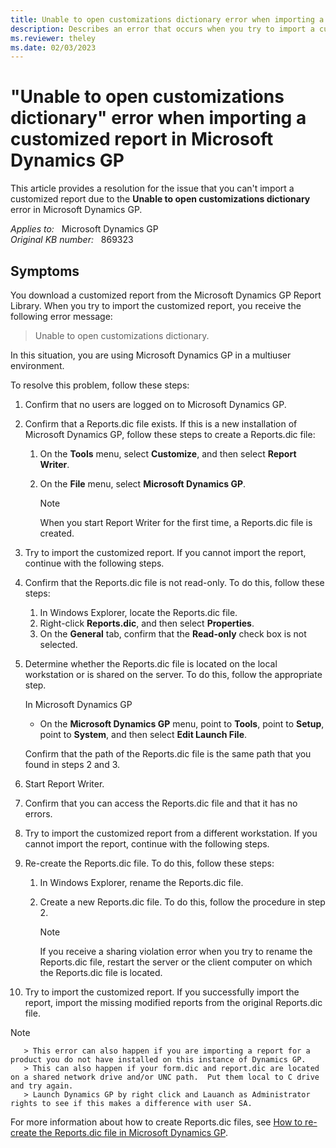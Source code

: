 ```yaml
---
title: Unable to open customizations dictionary error when importing a customized report
description: Describes an error that occurs when you try to import a customized report in Microsoft Dynamics GP.
ms.reviewer: theley
ms.date: 02/03/2023
---
```

# "Unable to open customizations dictionary" error when importing a customized report in Microsoft Dynamics GP

This article provides a resolution for the issue that you can't import a customized report due to the **Unable to open customizations dictionary** error in Microsoft Dynamics GP.

_Applies to:_ &nbsp; Microsoft Dynamics GP  
_Original KB number:_ &nbsp; 869323

## Symptoms

You download a customized report from the Microsoft Dynamics GP Report Library. When you try to import the customized report, you receive the following error message:

> Unable to open customizations dictionary.

In this situation, you are using Microsoft Dynamics GP in a multiuser environment.

To resolve this problem, follow these steps:

1. Confirm that no users are logged on to Microsoft Dynamics GP.
2. Confirm that a Reports.dic file exists. If this is a new installation of Microsoft Dynamics GP, follow these steps to create a Reports.dic file:

   1. On the **Tools** menu, select **Customize**, and then select **Report Writer**.
   2. On the **File** menu, select **Microsoft Dynamics GP**.

       > [!NOTE]
       > When you start Report Writer for the first time, a Reports.dic file is created.

3. Try to import the customized report. If you cannot import the report, continue with the following steps.

4. Confirm that the Reports.dic file is not read-only. To do this, follow these steps:

   1. In Windows Explorer, locate the Reports.dic file.
   2. Right-click **Reports.dic**, and then select **Properties**.
   3. On the **General** tab, confirm that the **Read-only** check box is not selected.

5. Determine whether the Reports.dic file is located on the local workstation or is shared on the server. To do this, follow the appropriate step.

    In Microsoft Dynamics GP

    - On the **Microsoft Dynamics GP** menu, point to **Tools**, point to **Setup**, point to **System**, and then select **Edit Launch File**.

    Confirm that the path of the Reports.dic file is the same path that you found in steps 2 and 3.

6. Start Report Writer.
7. Confirm that you can access the Reports.dic file and that it has no errors.
8. Try to import the customized report from a different workstation. If you cannot import the report, continue with the following steps.
9. Re-create the Reports.dic file. To do this, follow these steps:

   1. In Windows Explorer, rename the Reports.dic file.
   2. Create a new Reports.dic file. To do this, follow the procedure in step 2.

      > [!NOTE]
      > If you receive a sharing violation error when you try to rename the Reports.dic file, restart the server or the client computer on which the Reports.dic file is located.

10. Try to import the customized report. If you successfully import the report, import the missing modified reports from the original Reports.dic file.

 > [!NOTE]
       > This error can also happen if you are importing a report for a product you do not have installed on this instance of Dynamics GP.
       > This can also happen if your form.dic and report.dic are located on a shared network drive and/or UNC path.  Put them local to C drive and try again.
       > Launch Dynamics GP by right click and Lauanch as Administrator rights to see if this makes a difference with user SA.

For more information about how to create Reports.dic files, see [How to re-create the Reports.dic file in Microsoft Dynamics GP](https://support.microsoft.com/topic/how-to-re-create-the-reports-dic-file-in-microsoft-dynamics-gp-8a85339e-92ed-03ed-5ca8-f538a5c502a7).
